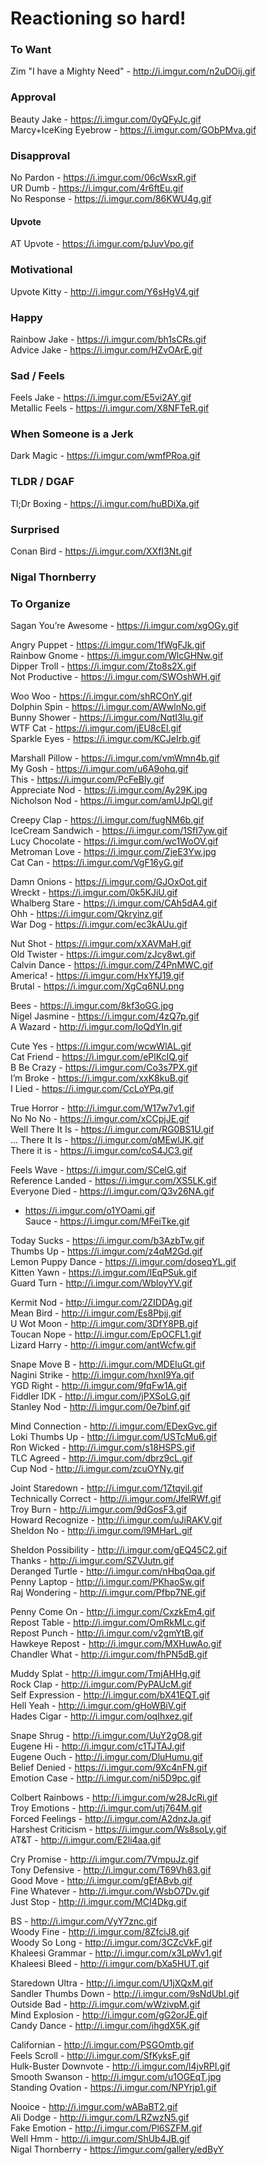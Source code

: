 # Reactioning so hard!

### To Want
Zim "I have a Mighty Need" - http://i.imgur.com/n2uDOij.gif<br/>


### Approval
Beauty Jake - https://i.imgur.com/0yQFyJc.gif<br/>
Marcy+IceKing Eyebrow - https://i.imgur.com/GObPMva.gif<br/>

### Disapproval
No Pardon - https://i.imgur.com/06cWsxR.gif<br/>
UR Dumb - https://i.imgur.com/4r6ftEu.gif<br/>
No Response - https://i.imgur.com/86KWU4g.gif<br/>


#### Upvote
AT Upvote - https://i.imgur.com/pJuvVpo.gif<br/>

### Motivational 
Upvote Kitty - http://i.imgur.com/Y6sHgV4.gif<br/>


### Happy
Rainbow Jake - https://i.imgur.com/bh1sCRs.gif<br/>
Advice Jake - https://i.imgur.com/HZvOArE.gif<br/>


### Sad / Feels
Feels Jake - https://i.imgur.com/E5vi2AY.gif<br/>
Metallic Feels - https://i.imgur.com/X8NFTeR.gif<br/>


### When Someone is a Jerk
Dark Magic - https://i.imgur.com/wmfPRoa.gif<br/>

### TLDR / DGAF
Tl;Dr Boxing - https://i.imgur.com/huBDiXa.gif<br/>

### Surprised 
Conan Bird - https://i.imgur.com/XXfI3Nt.gif<br/>

### Nigal Thornberry

### To Organize

Sagan You’re Awesome - https://i.imgur.com/xgOGy.gif<br/>

Angry Puppet - https://i.imgur.com/1fWgFJk.gif<br/>
Rainbow Gnome - https://i.imgur.com/WlcGHNw.gif<br/>
Dipper Troll - https://i.imgur.com/Zto8s2X.gif<br/>
Not Productive - https://i.imgur.com/SWOshWH.gif<br/>

Woo Woo - https://i.imgur.com/shRCOnY.gif<br/>
Dolphin Spin - https://i.imgur.com/AWwlnNo.gif<br/>
Bunny Shower - https://i.imgur.com/NqtI3lu.gif<br/>
WTF Cat - https://i.imgur.com/jEU8cEl.gif<br/>
Sparkle Eyes - https://i.imgur.com/KCJeIrb.gif<br/>

Marshall Pillow - https://i.imgur.com/vmWmn4b.gif<br/>
My Gosh - https://i.imgur.com/u6A9ohq.gif<br/>
This - https://i.imgur.com/PcFeBly.gif<br/>
Appreciate Nod - https://i.imgur.com/Ay29K.jpg<br/>
Nicholson Nod - https://i.imgur.com/amUJpQl.gif<br/>

Creepy Clap - https://i.imgur.com/fugNM6b.gif<br/>
IceCream Sandwich - https://i.imgur.com/1SfI7yw.gif<br/>
Lucy Chocolate - https://i.imgur.com/wc1WoOV.gif<br/>
Metroman Love - https://i.imgur.com/ZjeE3Yw.jpg<br/>
Cat Can - https://i.imgur.com/VgF16yG.gif<br/>

Damn Onions - https://i.imgur.com/GJOxOot.gif<br/>
Wreckt - https://i.imgur.com/0k5KJiU.gif<br/>
Whalberg Stare - https://i.imgur.com/CAh5dA4.gif<br/>
Ohh - https://i.imgur.com/Qkryinz.gif<br/>
War Dog - https://i.imgur.com/ec3kAUu.gif<br/>

Nut Shot - https://i.imgur.com/xXAVMaH.gif<br/>
Old Twister - https://i.imgur.com/zJcy8wt.gif<br/>
Calvin Dance - https://i.imgur.com/Z4PnMWC.gif<br/>
America! - https://i.imgur.com/HxYfJ19.gif<br/>
Brutal - https://i.imgur.com/XgCq6NU.png

Bees - https://i.imgur.com/8kf3oGG.jpg<br/>
Nigel Jasmine - https://i.imgur.com/4zQ7p.gif<br/>
A Wazard - http://i.imgur.com/IoQdYIn.gif<br/>

Cute Yes - https://i.imgur.com/wcwWlAL.gif<br/>
Cat Friend - https://i.imgur.com/ePlKcIQ.gif<br/>
B Be Crazy - https://i.imgur.com/Co3s7PX.gif<br/>
I’m Broke - https://i.imgur.com/xxK8kuB.gif<br/>
I Lied - https://i.imgur.com/CcLoYPq.gif<br/>

True Horror - http://i.imgur.com/W17w7v1.gif<br/>
No No No - https://i.imgur.com/xCCpjJE.gif<br/>
Well There It Is - https://i.imgur.com/RG0BS1U.gif<br/>
… There It Is - https://i.imgur.com/qMEwlJK.gif<br/>
There it is - https://i.imgur.com/coS4JC3.gif<br/>

Feels Wave - https://i.imgur.com/SCelG.gif<br/>
Reference Landed - https://i.imgur.com/XS5LK.gif<br/>
Everyone Died - https://i.imgur.com/Q3v26NA.gif<br/>
- https://i.imgur.com/o1YOami.gif<br/>
Sauce - https://i.imgur.com/MFeiTke.gif<br/>

Today Sucks - https://i.imgur.com/b3AzbTw.gif<br/> 
Thumbs Up - https://i.imgur.com/z4qM2Gd.gif<br/>
Lemon Puppy Dance - https://i.imgur.com/doseqYL.gif<br/>
Kitten Yawn - https://i.imgur.com/IEqPSuk.gif<br/>
Guard Turn - http://i.imgur.com/WbloyYV.gif<br/>

Kermit Nod - http://i.imgur.com/2ZIDDAg.gif<br/>
Mean Bird - http://i.imgur.com/Es8Pbjj.gif<br/>
U Wot Moon - http://i.imgur.com/3DfY8PB.gif<br/>
Toucan Nope - http://i.imgur.com/EpOCFL1.gif<br/>
Lizard Harry - http://i.imgur.com/antWcfw.gif<br/>

Snape Move B - http://i.imgur.com/MDEIuGt.gif<br/>
Nagini Strike - http://i.imgur.com/hxnI9Ya.gif<br/>
YGD Right - http://i.imgur.com/9fqFw1A.gif<br/>
Fiddler IDK - http://i.imgur.com/jPXSoLG.gif<br/>
Stanley Nod - http://i.imgur.com/0e7binf.gif<br/>

Mind Connection - http://i.imgur.com/EDexGvc.gif<br/>
Loki Thumbs Up - http://i.imgur.com/USTcMu6.gif<br/>
Ron Wicked - http://i.imgur.com/s18HSPS.gif<br/>
TLC Agreed - http://i.imgur.com/dbrz9cL.gif<br/>
Cup Nod - http://i.imgur.com/zcuOYNy.gif<br/>

Joint Staredown - http://i.imgur.com/1Ztqyil.gif<br/>
Technically Correct - http://i.imgur.com/JfelRWf.gif<br/>
Troy Burn - http://i.imgur.com/9dGosF3.gif<br/>
Howard Recognize - http://i.imgur.com/uJiRAKV.gif<br/>
Sheldon No - http://i.imgur.com/l9MHarL.gif<br/>

Sheldon Possibility - http://i.imgur.com/gEQ45C2.gif<br/>
Thanks - http://i.imgur.com/SZVJutn.gif<br/>
Deranged Turtle - http://i.imgur.com/nHbqOqa.gif<br/>
Penny Laptop - http://i.imgur.com/PKhaoSw.gif<br/>
Raj Wondering - http://i.imgur.com/Pfbp7NE.gif<br/>

Penny Come On - http://i.imgur.com/CxzkEm4.gif<br/>
Repost Table - http://i.imgur.com/OmRkMLc.gif<br/>
Repost Punch - http://i.imgur.com/v2gmYtB.gif<br/>
Hawkeye Repost - http://i.imgur.com/MXHuwAo.gif<br/>
Chandler What - http://i.imgur.com/fhPN5dB.gif<br/>

Muddy Splat - http://i.imgur.com/TmjAHHg.gif<br/>
Rock Clap - http://i.imgur.com/PyPAUcM.gif<br/>
Self Expression - http://i.imgur.com/bX41EQT.gif<br/>
Hell Yeah - http://i.imgur.com/gHoWBiV.gif<br/>
Hades Cigar - http://i.imgur.com/oqIhxez.gif<br/>

Snape Shrug - http://i.imgur.com/UuY2gO8.gif<br/>
Eugene Hi - http://i.imgur.com/c1TJTAJ.gif<br/>
Eugene Ouch - http://i.imgur.com/DluHumu.gif<br/>
Belief Denied - https://i.imgur.com/9Xc4nFN.gif<br/>
Emotion Case - http://i.imgur.com/ni5D9pc.gif<br/>

Colbert Rainbows - http://i.imgur.com/w28JcRi.gif<br/>
Troy Emotions - http://i.imgur.com/utj764M.gif<br/>
Forced Feelings - http://i.imgur.com/A2dnzJa.gif<br/>
Harshest Criticism - https://i.imgur.com/Ws8soLy.gif<br/>
AT&T - http://i.imgur.com/E2li4aa.gif<br/>

Cry Promise - http://i.imgur.com/7VmpuJz.gif<br/>
Tony Defensive - http://i.imgur.com/T69Vh83.gif<br/>
Good Move - http://i.imgur.com/gEfABvb.gif<br/>
Fine Whatever - http://i.imgur.com/WsbO7Dv.gif<br/>
Just Stop - http://i.imgur.com/MCI4Dkg.gif<br/>

BS - http://i.imgur.com/VyY7znc.gif<br/>
Woody Fine - http://i.imgur.com/8ZfciJ8.gif<br/>
Woody So Long - http://i.imgur.com/3CZcVkF.gif<br/>
Khaleesi Grammar - http://i.imgur.com/x3LpWv1.gif<br/>
Khaleesi Bleed - http://i.imgur.com/bXa5HUT.gif<br/>

Staredown Ultra - http://i.imgur.com/U1jXQxM.gif<br/>
Sandler Thumbs Down - http://i.imgur.com/9sNdUbI.gif<br/>
Outside Bad - http://i.imgur.com/wWzivpM.gif<br/>
Mind Explosion - http://i.imgur.com/gG2orJE.gif<br/>
Candy Dance - http://i.imgur.com/ihgdX5K.gif<br/>

Californian - http://i.imgur.com/PSGOmtb.gif<br/>
Feels Scroll - http://i.imgur.com/SfKyksF.gif<br/>
Hulk-Buster Downvote - http://i.imgur.com/l4jvRPI.gif<br/>
Smooth Swanson - http://i.imgur.com/u1OGEqT.jpg<br/>
Standing Ovation - https://i.imgur.com/NPYrjp1.gif<br/>

Nooice - http://i.imgur.com/wABaBT2.gif<br/>
Ali Dodge - http://i.imgur.com/LRZwzN5.gif<br/>
Fake Emotion - http://i.imgur.com/Pl6SZFM.gif<br/>
Well Hmm - http://i.imgur.com/ShUb4JB.gif<br/>
Nigal Thornberry - https://imgur.com/gallery/edByY<br/>
